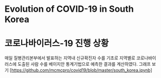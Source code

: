 # Evolution of COVID-19 in South Korea
# 코로나바이러스-19 진행 상황

매일 질병관리본부에서 발표하는 지역내 신규확진자 수를 기초로 지역별로 코로나바이러스에 도출된 사람 수를 베이지안 통계기법으로 예측한 결과를 계산하였다.
그래프 보기 [https://github.com/mcmcpro/covid19/blob/master/south_korea.ipynb]
